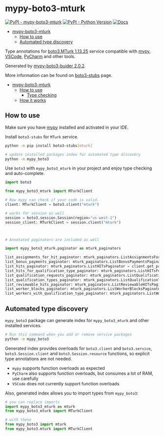 # mypy-boto3-mturk

[![PyPI - mypy-boto3-mturk](https://img.shields.io/pypi/v/mypy-boto3-mturk.svg?color=blue)](https://pypi.org/project/mypy-boto3-mturk)
[![PyPI - Python Version](https://img.shields.io/pypi/pyversions/mypy-boto3-mturk.svg?color=blue)](https://pypi.org/project/mypy-boto3-mturk)
[![Docs](https://img.shields.io/readthedocs/mypy-boto3-builder.svg?color=blue)](https://mypy-boto3-builder.readthedocs.io/)

- [mypy-boto3-mturk](#mypy-boto3-mturk)
  - [How to use](#how-to-use)
  - [Automated type discovery](#automated-type-discovery)


Type annotations for
[boto3.MTurk 1.13.25](https://boto3.amazonaws.com/v1/documentation/api/1.13.25/reference/services/mturk.html#MTurk) service
compatible with [mypy](https://github.com/python/mypy), [VSCode](https://code.visualstudio.com/),
[PyCharm](https://www.jetbrains.com/pycharm/) and other tools.

Generated by [mypy-boto3-buider 2.0.2](https://github.com/vemel/mypy_boto3_builder).

More information can be found on [boto3-stubs](https://pypi.org/project/boto3-stubs/) page.

- [mypy-boto3-mturk](#mypy-boto3-mturk)
  - [How to use](#how-to-use)
    - [Type checking](#type-checking)
  - [How it works](#how-it-works)

## How to use

Make sure you have [mypy](https://github.com/python/mypy) installed and activated in your IDE.

Install `boto3-stubs` for `MTurk` service.

```bash
python -m pip install boto3-stubs[mturk]

# update installed packages index for automated type discovery
python -m mypy_boto3
```

Use `boto3` with `mypy_boto3_mturk` in your project and enjoy type checking and auto-complete.

```python
import boto3

from mypy_boto3_mturk import MTurkClient

# Now mypy can check if your code is valid.
client: MTurkClient = boto3.client("mturk")

# works for session as well
session = boto3.session.Session(region="us-west-1")
session_client: MTurkClient = session.client("mturk")



# Annotated paginators are included as well

import mypy_boto3_mturk.paginator as mturk_paginators

list_assignments_for_hit_paginator: mturk_paginators.ListAssignmentsForHITPaginator = client.get_paginator("list_assignments_for_hit")
list_bonus_payments_paginator: mturk_paginators.ListBonusPaymentsPaginator = client.get_paginator("list_bonus_payments")
list_hits_paginator: mturk_paginators.ListHITsPaginator = client.get_paginator("list_hits")
list_hits_for_qualification_type_paginator: mturk_paginators.ListHITsForQualificationTypePaginator = client.get_paginator("list_hits_for_qualification_type")
list_qualification_requests_paginator: mturk_paginators.ListQualificationRequestsPaginator = client.get_paginator("list_qualification_requests")
list_qualification_types_paginator: mturk_paginators.ListQualificationTypesPaginator = client.get_paginator("list_qualification_types")
list_reviewable_hits_paginator: mturk_paginators.ListReviewableHITsPaginator = client.get_paginator("list_reviewable_hits")
list_worker_blocks_paginator: mturk_paginators.ListWorkerBlocksPaginator = client.get_paginator("list_worker_blocks")
list_workers_with_qualification_type_paginator: mturk_paginators.ListWorkersWithQualificationTypePaginator = client.get_paginator("list_workers_with_qualification_type")
```

## Automated type discovery

`mypy_boto3` package can generate index for `mypy_boto3_mturk` and other installed services.

```bash
# Run this command when you add or remove service packages
python -m mypy_boto3
```

Generated index provides overloads for `boto3.client` and `boto3.service`,
`boto3.Session.client` and `boto3.Session.resource` functions,
so explicit type annotations are not needed.

- `mypy` supports function overloads as expected
- `PyCharm` also supports function overloads, but consumes a lot of RAM, use carefully
- `VSCode` does not currently support function overloads

Also, generated index allows you to import types from `mypy_boto3`:

```python
# you can replace imports
import mypy_boto3_mturk as mturk
from mypy_boto3_mturk import MTurkClient

# with these
from mypy_boto3 import mturk
from mypy_boto3.mturk import MTurkClient
```